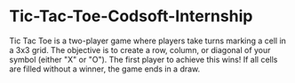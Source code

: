 # Tic-Tac-Toe-Codsoft-Internship

Tic Tac Toe is a two-player game where players take turns marking a cell in a 3x3 grid. The objective is to create a row, column, or diagonal of your symbol (either "X" or "O"). The first player to achieve this wins! If all cells are filled without a winner, the game ends in a draw.

